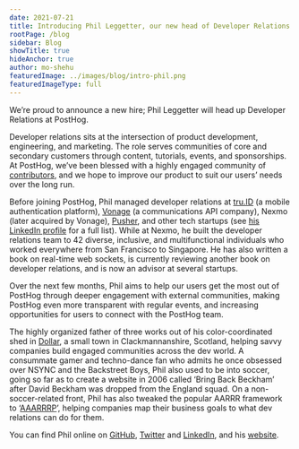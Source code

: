 ```yaml
---
date: 2021-07-21
title: Introducing Phil Leggetter, our new head of Developer Relations
rootPage: /blog
sidebar: Blog
showTitle: true
hideAnchor: true
author: mo-shehu
featuredImage: ../images/blog/intro-phil.png
featuredImageType: full
---
```


We’re proud to announce a new hire; Phil Leggetter will head up Developer Relations at PostHog.

Developer relations sits at the intersection of product development, engineering, and marketing. The role serves communities of core and secondary customers through content, tutorials, events, and sponsorships. At PostHog, we’ve been blessed with a highly engaged community of [contributors](https://posthog.com/contributors), and we hope to improve our product to suit our users’ needs over the long run.

Before joining PostHog, Phil managed developer relations at [tru.ID](https://tru.id/) (a mobile authentication platform), [Vonage](https://www.vonage.com/) (a communications API company), Nexmo (later acquired by Vonage), [Pusher](https://pusher.com/), and other tech startups (see [his LinkedIn profile](https://www.linkedin.com/in/leggetter/) for a full list). While at Nexmo, he built the developer relations team to 42 diverse, inclusive, and multifunctional individuals who worked everywhere from San Francisco to Singapore. He has also written a book on real-time web sockets, is currently reviewing another book on developer relations, and is now an advisor at several startups.

Over the next few months, Phil aims to help our users get the most out of PostHog through deeper engagement with external communities, making PostHog even more transparent with regular events, and increasing opportunities for users to connect with the PostHog team. 

The highly organized father of three works out of his color-coordinated shed in [Dollar](https://en.wikipedia.org/wiki/Dollar,_Clackmannanshire), a small town in Clackmannanshire, Scotland, helping savvy companies build engaged communities across the dev world. A consummate gamer and techno-dance fan who admits he once obsessed over NSYNC and the Backstreet Boys, Phil also used to be into soccer, going so far as to create a website in 2006 called ‘Bring Back Beckham’ after David Beckham was dropped from the England squad. On a non-soccer-related front, Phil has also tweaked the popular AARRR framework to ‘[AAARRRP](https://www.leggetter.co.uk/aaarrrp/)’, helping companies map their business goals to what dev relations can do for them.

You can find Phil online on [GitHub](https://github.com/leggetter), [Twitter](https://twitter.com/leggetter) and [LinkedIn](https://www.linkedin.com/in/leggetter/), and his [website](https://leggetter.co.uk).
